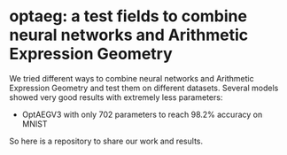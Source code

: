 # optaeg: a test fields to combine neural networks and Arithmetic Expression Geometry

We tried different ways to combine neural networks and Arithmetic Expression Geometry and test them on different datasets.
Several models showed very good results with extremely less parameters:
- OptAEGV3 with only 702 parameters to reach 98.2% accuracy on MNIST

So here is a repository to share our work and results.
